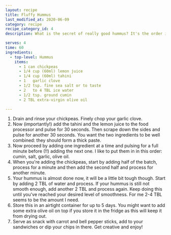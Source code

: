 ```yaml
---
layout: recipe
title: Fluffy Hummus
last_modified_at: 2020-06-09
category: recipe
recipe_category_id: 4
description: What is the secret of really good hummus? It's the order in which you put the ingredients into your food processor... I could not believe how easy it is! And you really need to add olive and some water... It makes a big difference. If you are feeling extra fancy, you can peel your chickpeas to make the hummus even more fluffy, but I personally find that tedious and unnecessary.

serves: 4
time: 60
ingredients:
  - top-level: Hummus
    items:
      - 1 can chickpeas
      - 1/4 cup (60ml) lemon juice
      - 1/4 cup (60ml) tahini
      - 1	garlic clove
      - 1/2 tsp. fine sea salt or to taste
      - 2	to 4 TBL ice water
      - 1/2 tsp. ground cumin
      - 2 TBL extra-virgin olive oil

---
```

1.	Drain and rinse your chickpeas. Finely chop your garlic clove.
2.	Now (importantly!) add the tahini and the lemon juice to the food processor and pulse for 30 seconds. Then scrape down the sides and pulse for another 30 seconds. You want the two ingredients to be well combined: they should form a thick paste.
3.	Now proceed by adding one ingredient at a time and pulsing for a full minute before (!!) adding the next one. I like to put them in in this order: cumin, salt, garlic, olive oil.
4.	When you're adding the chickpeas, start by adding half of the batch, process for a minute and then add the second half and process for another minute.
5.	Your hummus is almost done now, it will be a little bit tough though. Start by adding 2 TBL of water and process. If your hummus is still not smooth enough, add another 2 TBL and process again. Keep doing this until you've reached your desired level of smoothness. For me 2-4 TBL seems to be the amount I need.
6.	Store this in an airtight container for up to 5 days. You might want to add some extra olive oil on top if you store it in the fridge as this will keep it from drying out.
7.	Serve as snack with carrot and bell pepper sticks, add to your sandwiches or dip your chips in there. Get creative and enjoy!
